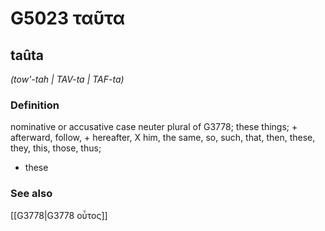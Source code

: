 # G5023 ταῦτα

## taûta

_(tow'-tah | TAV-ta | TAF-ta)_

### Definition

nominative or accusative case neuter plural of G3778; these things; + afterward, follow, + hereafter, X him, the same, so, such, that, then, these, they, this, those, thus; 

- these

### See also

[[G3778|G3778 οὗτος]]
